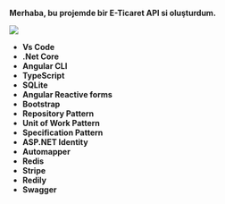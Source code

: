 **Merhaba, bu projemde bir E-Ticaret API si oluşturdum.**


![](http://g.recordit.co/DRUoKsOfcy.gif)
- **Vs Code**
- **.Net Core**
- **Angular CLI**
- **TypeScript**
- **SQLite**
- **Angular Reactive forms**
- **Bootstrap**
- **Repository Pattern**
- **Unit of Work Pattern**
- **Specification Pattern**
- **ASP.NET Identity**
- **Automapper**
- **Redis**
- **Stripe**
- **Redily**
- **Swagger**
